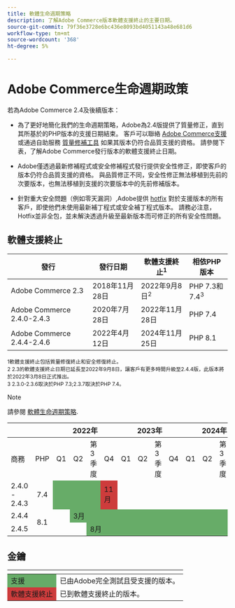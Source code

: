 ```yaml
---
title: 軟體生命週期策略
description: 了解Adobe Commerce版本軟體支援終止的主要日期。
source-git-commit: 79f36e3728e6bc436e8093bd4051143a48e681d6
workflow-type: tm+mt
source-wordcount: '368'
ht-degree: 5%

---
```



# Adobe Commerce生命週期政策

若為Adobe Commerce 2.4及後續版本：

- 為了更好地簡化我們的生命週期策略，Adobe為2.4版提供了質量修正，直到其所基於的PHP版本的支援日期結束。 客戶可以聯絡 [Adobe Commerce支援](https://developer.adobe.com/commerce/contributor/community/support/) 或通過自助服務 [質量修補工具](https://devdocs.magento.com/quality-patches/tool.html) 如果其版本仍符合品質支援的資格。 請參閱下表，了解Adobe Commerce發行版本的軟體支援終止日期。

- Adobe僅透過最新修補程式或安全修補程式發行提供安全性修正，即使客戶的版本仍符合品質支援的資格。 與品質修正不同，安全性修正無法移植到先前的次要版本，也無法移植到支援的次要版本中的先前修補版本。

- 針對重大安全問題（例如零天漏洞）,Adobe提供 [hotfix](https://support.magento.com/hc/en-us/sections/360003869892-Known-issues-patches-attached-) 對於支援版本的所有客戶，即使他們未使用最新補丁程式或安全補丁程式版本。 請務必注意，Hotfix並非全包，並未解決透過升級至最新版本而可修正的所有安全性問題。

## 軟體支援終止

| 發行 | 發行日期 | 軟體支援終止<sup>1</sup> | 相依PHP版本 |
| -------------------------------- | ----------------- | ----------------------------------- | --------------------------- |
| Adobe Commerce 2.3 | 2018年11月28日 | 2022年9月8日<sup>2</sup> | PHP 7.3和7.4<sup>3</sup> |
| Adobe Commerce 2.4.0-2.4.3 | 2020年7月28日 | 2022年11月28日 | PHP 7.4 |
| Adobe Commerce 2.4.4-2.4.6 | 2022年4月12日 | 2024年11月25日 | PHP 8.1 |

<sup>1軟體支援終止包括質量修復終止和安全修復終止。</sup><br>
<sup>2 2.3的軟體支援終止日期已延長至2022年9月8日，讓客戶有更多時間升級至2.4.4版，此版本將於2022年3月8日正式推出。</sup><br>
<sup>3 2.3.0-2.3.6取決於PHP 7.3;2.3.7取決於PHP 7.4。</sup>

>[!NOTE]
>
>請參閱 [軟體生命週期策略](https://www.adobe.com/content/dam/cc/en/legal/terms/enterprise/pdfs/Adobe-Commerce-Software-Lifecycle-Policy.pdf).

<table>
<thead>
  <tr>
    <th colspan="2"></th>
    <th colspan="4">2022年</th>
    <th colspan="4">2023年</th>
    <th colspan="4">2024年</th>
  </tr>
</thead>
<tbody>
  <tr>
    <td>商務</td>
    <td>PHP</td>
    <td>Q1</td>
    <td>Q2</td>
    <td>第3季度</td>
    <td>Q4</td>
    <td>Q1</td>
    <td>Q2</td>
    <td>第3季度</td>
    <td>Q4</td>
    <td>Q1</td>
    <td>Q2</td>
    <td>第3季度</td>
    <td>Q4</td>
  </tr>
  <tr>
    <td>2.4.0 - 2.4.3</td>
    <td style="text-align:center">7.4</td>
    <td colspan="3" style="background-color:#67ac68;"></td>
    <td style="background-color:#cd3c3c;">11月</td>
    <td colspan="8" ></td>
  </tr>
  <tr>
    <td>2.4.4</td>
    <td rowspan="2" style="text-align:center">8.1</td>
    <td></td>
    <td colspan="10" style="background-color:#67ac68;">3月</td>
    <td rowspan="2" style="background-color:#cd3c3c;">11月</td>
  </tr>
  <tr>
    <td>2.4.5</td>
    <td colspan="2"></td>
    <td colspan="9" style="background-color:#67ac68;">8月</td>
  </tr>
</tbody>
</table>

## 金鑰

<table>
  <thead>
   <tr>
    <th></th>
    <th></th>
   </tr>
  </thead>
 <tbody>
  <tr>
   <td style="background-color:#67ac68;">支援</td>
   <td>已由Adobe完全測試且受支援的版本。</td>
  </tr>
  <tr>
   <td style="background-color:#cd3c3c;">軟體支援終止</td>
   <td>已到軟體支援終止的版本。</td>
  </tr>
 </tbody>
</table>
